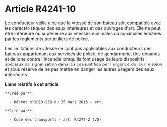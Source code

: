 # Article R4241-10

Le conducteur veille à ce que la vitesse de son bateau soit compatible avec les caractéristiques des eaux intérieures et des
ouvrages d'art. Elle ne peut être inférieure ou supérieure aux vitesses minimales ou maximales édictées par les règlements
particuliers de police.

Les limitations de vitesse ne sont pas applicables aux conducteurs des bateaux appartenant aux services de police, de
gendarmerie, des douanes et de lutte contre l'incendie lorsqu'ils font usage de leurs dispositifs spéciaux de signalisation
dans les cas justifiés par l'urgence de leur mission et sous réserve de ne pas mettre en danger les autres usagers des eaux
intérieures.

**Liens relatifs à cet article**

	**Créé par**:

	  - Décret n°2013-253 du 25 mars 2013 - art.

	**Cité par**:

	  - Code des transports - art. R4274-2 (VD)

